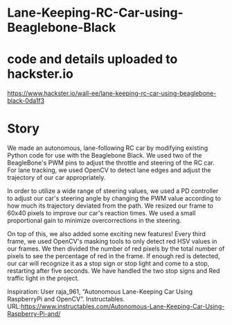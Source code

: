 # Lane-Keeping-RC-Car-using-Beaglebone-Black

# code and details uploaded to hackster.io
https://www.hackster.io/wall-ee/lane-keeping-rc-car-using-beaglebone-black-0da1f3

# Story 
We made an autonomous, lane-following RC car by modifying existing Python code for use with the Beaglebone Black. We used two of the BeagleBone's PWM pins to adjust the throttle and steering of the RC car. For lane tracking, we used OpenCV to detect lane edges and adjust the trajectory of our car appropriately.

In order to utilize a wide range of steering values, we used a PD controller to adjust our car's steering angle by changing the PWM value according to how much its trajectory deviated from the path. We resized our frame to 60x40 pixels to improve our car's reaction times. We used a small proportional gain to minimize overcorrections in the steering.

On top of this, we also added some exciting new features! Every third frame, we used OpenCV's masking tools to only detect red HSV values in our frames. We then divided the number of red pixels by the total number of pixels to see the percentage of red in the frame. If enough red is detected, our car will recognize it as a stop sign or stop light and come to a stop, restarting after five seconds. We have handled the two stop signs and Red traffic light in the project.

Inspiration: User raja_961, “Autonomous Lane-Keeping Car Using RaspberryPi and OpenCV”. Instructables. URL:https://www.instructables.com/Autonomous-Lane-Keeping-Car-Using-Raspberry-Pi-and/
